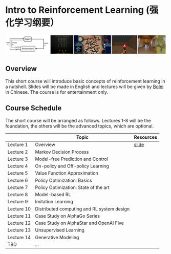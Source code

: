 # Intro to Reinforcement Learning (强化学习纲要）
![teaser](asset/teaser.png)
## Overview
This short course will introduce basic concepts of reinforcement learning in a nutshell. Slides will be made in English and lectures will be given by [Bolei](http://bzhou.ie.cuhk.edu.hk/) in Chinese. The course is for entertainment only.  

## Course Schedule
The short course will be arranged as follows. Lectures 1-8 will be the foundation, the others will be the advanced topics, which are optional.

|            	| Topic                                      	| Resources 	|
|------------	|--------------------------------------------	|-----------	|
|  Lecture 1 	| Overview                                   	|[slide](lecture1.pdf)           	|
|  Lecture 2 	| Markov Decision Process                    	|           	|
|  Lecture 3 	| Model-free Prediction and Control          	|           	|
|  Lecture 4 	| On-policy and Off-policy Learning          	|           	|
|  Lecture 5 	| Value Function Approximation               	|           	|
|  Lecture 6 	| Policy Optimization: Basics                	|           	|
|  Lecture 7 	| Policy Optimization: State of the art      	|           	|
|  Lecture 8 	| Model-based RL                             	|           	|
|  Lecture 9 	| Imitation Learning                         	|           	|
| Lecture 10 	| Distributed computing and RL system design 	|           	|
| Lecture 11 	| Case Study on AlphaGo Series               	|           	|
| Lecture 12 	| Case Study on AlphaStar and OpenAI Five    	|           	|
| Lecture 13 	| Unsupervised Learning                      	|           	|
| Lecture 14 	| Generative Modeling                        	|           	|
| TBD        	| ...                                        	|           	|

